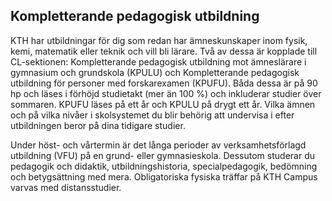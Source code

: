 ## Kompletterande pedagogisk utbildning

KTH har utbildningar för dig som redan har ämneskunskaper inom fysik, kemi, matematik eller teknik och vill bli lärare. Två av dessa är kopplade till CL-sektionen: Kompletterande pedagogisk utbildning mot ämneslärare i gymnasium och grundskola (KPULU) och Kompletterande pedagogisk utbildning för personer med forskarexamen (KPUFU). Båda dessa är på 90 hp och läses i förhöjd studietakt (mer än 100 %) och inkluderar studier över sommaren. KPUFU läses på ett år och KPULU på drygt ett år. Vilka ämnen och på vilka nivåer i skolsystemet du blir behörig att undervisa i efter utbildningen beror på dina tidigare studier.

Under höst- och vårtermin är det långa perioder av verksamhetsförlagd utbildning (VFU) på en grund- eller gymnasieskola. Dessutom studerar du pedagogik och didaktik, utbildningshistoria, specialpedagogik, bedömning och betygsättning med mera. Obligatoriska fysiska träffar på KTH Campus varvas med distansstudier.
